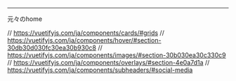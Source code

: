 


-------------------------------------------------------------------

 元々のhome


// https://vuetifyjs.com/ja/components/cards/#grids
// https://vuetifyjs.com/ja/components/hover/#section-30db30d030fc30ea30b930c8
// https://vuetifyjs.com/ja/components/images/#section-30b030ea30c330c9
// https://vuetifyjs.com/ja/components/overlays/#section-4e0a7d1a
// https://vuetifyjs.com/ja/components/subheaders/#social-media


<template>
  <v-container class="grey lighten-5">
    <v-row no-gutters>
      <v-col
        cols="16"
        md="8"
      >
        <v-card
          class="pa-2"
          outlined
          tile
        >
        <!-------------------- ここから入力.col-6 .col-md-4 -------------->
           <v-card
    flat
    tile
    fluid
  >
     <v-container
      v-for="type in types"
      :key="type"
      class="grey lighten-4"
      fluid
    >
      <v-subheader>{{ type }}</v-subheader>

      <v-row>
        <v-spacer></v-spacer>
        <v-col
          v-for="card in cards"
          :key="card"
          cols="12"
          sm="6"
          md="4"
        >
          <v-card>
            <v-img
              :src="`https://picsum.photos/200/300?image=${getImage()}`"
              height="300px"
            >
              <span
                class="headline white--text pl-4 pt-4 d-inline-block"
                v-text="card"
              ></span>
            </v-img>

            <v-card-actions class="white justify-center">
              <v-btn
                v-for="(social, i) in socials"
                :key="i"
                :color="social.color"
                class="white--text"
                fab
                icon
                small
              >
                <v-icon>{{ social.icon }}</v-icon>
              </v-btn>
            </v-card-actions>
          </v-card>
        </v-col>
      </v-row>
    </v-container>
      </v-card>
　　　　　<!-------------------------- ここまで入力--------------------- -->
        </v-card>

     <!-- right -->
      </v-col>
      <v-col
        cols="2"
        sm="2"
        md="0"
      >
        <v-card
          class="pa-2"
          outlined
          tile
        >
        <!------------ ここから入力 .col-12 .col-sm-6 .col-md-8 --------------->
       <!-- <v-col cols="2"> -->
            <v-sheet rounded="lg">
              <v-list color="transparent">
                <v-list-item
                  v-for="n in 5"
                  :key="n"
                  link
                >
                  <v-list-item-content>
                    <v-list-item-title>
                      List Item {{ n }}
                    </v-list-item-title>
                  </v-list-item-content>
                </v-list-item>

                <v-divider class="my-2"></v-divider>

                <v-list-item
                  link
                  color="grey lighten-4"
                >
                  <v-list-item-content>
                    <v-list-item-title>
                      タグ一覧
                      <i class="fas fa-tag"></i>
                    </v-list-item-title>
                  </v-list-item-content>
                </v-list-item>
              </v-list>
            </v-sheet>
          <!-- </v-col> -->
          <!-- <v-col> -->
        <!---------------------- ここまで入力 -------------------------->
        </v-card>
      </v-col>
    </v-row>
  </v-container>
</template>
<script>
  export default {
    data: () => ({
      types: ['Places to Be', 'Places to See'],
      cards: ['Good', 'Best', 'Finest'],
      socials: [
        {
          icon: 'mdi-facebook',
          color: 'indigo',
        },
        {
          icon: 'mdi-linkedin',
          color: 'cyan darken-1',
        },
        {
          icon: 'mdi-instagram',
          color: 'red lighten-3',
        },
      ],
    }),

    methods: {
      getImage () {
        const min = 550
        const max = 560

        return Math.floor(Math.random() * (max - min + 1)) + min
      },
    },
  }
</script>
